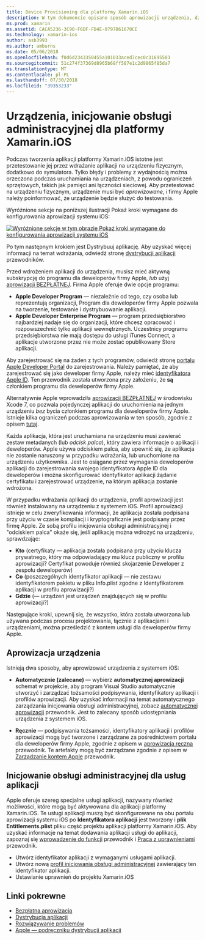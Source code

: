 ```yaml
---
title: Device Provisioning dla platformy Xamarin.iOS
description: W tym dokumencie opisano sposób aprowizacji urządzenia, dzięki czemu może służyć do testowania aplikacji. Ponadto zawarto informacje, jak skonfigurować aplikację tak, aby możliwe było użycie funkcji, takich jak powiadomienia wypychane.
ms.prod: xamarin
ms.assetid: CACA5236-3C90-F6DF-FD4E-0797B61670CE
ms.technology: xamarin-ios
author: asb3993
ms.author: amburns
ms.date: 05/06/2018
ms.openlocfilehash: f0d6d2343350455a101033aced7cec0c31695503
ms.sourcegitcommit: 51c274f37369d8965b68ff587e1c2d9865f85da7
ms.translationtype: MT
ms.contentlocale: pl-PL
ms.lasthandoff: 07/30/2018
ms.locfileid: "39353233"
---
```

# <a name="device-provisioning-for-xamarinios"></a>Urządzenia, inicjowanie obsługi administracyjnej dla platformy Xamarin.iOS

Podczas tworzenia aplikacji platformy Xamarin.iOS istotne jest przetestowanie jej przez wdrażanie aplikacji na urządzeniu fizycznym, dodatkowo do symulatora. Tylko błędy i problemy z wydajnością można orzeczona podczas uruchamiania na urządzeniach, z powodu ograniczeń sprzętowych, takich jak pamięci ani łączności sieciowej. Aby przetestować na urządzeniu fizycznym, urządzenie musi być *aprowizowane*, i firmy Apple należy poinformować, że urządzenie będzie służyć do testowania.

Wyróżnione sekcje na poniższej ilustracji Pokaż kroki wymagane do konfigurowania aprowizacji systemu iOS:

[![](images/provisioningdiagram.png "Wyróżnione sekcje w tym obrazie Pokaż kroki wymagane do konfigurowania aprowizacji systemu iOS")](images/provisioningdiagram.png#lightbox)

Po tym następnym krokiem jest Dystrybuuj aplikację. Aby uzyskać więcej informacji na temat wdrażania, odwiedź stronę [dystrybucji aplikacji](~/ios/deploy-test/app-distribution/index.md) przewodników.

Przed wdrożeniem aplikacji do urządzenia, musisz mieć aktywną subskrypcję do programu dla deweloperów firmy Apple, *lub* użyj [aprowizacji BEZPŁATNEJ](~/ios/get-started/installation/device-provisioning/free-provisioning.md). Firma Apple oferuje dwie opcje programu:

- **Apple Developer Program** — niezależnie od tego, czy osoba lub reprezentują organizacji, Program dla deweloperów firmy Apple pozwala na tworzenie, testowanie i dystrybuowanie aplikacji.
- **Apple Developer Enterprise Program** — program przedsiębiorstwo najbardziej nadaje się do organizacji, które chcesz opracować i rozpowszechnić tylko aplikacji wewnętrznych. Uczestnicy programu przedsiębiorstwa nie mają dostępu do usługi iTunes Connect, a aplikacje utworzone przez nie może zostać opublikowany Store aplikacji.

Aby zarejestrować się na żaden z tych programów, odwiedź stronę [portalu Apple Developer Portal](https://developer.apple.com/programs/enroll/) do zarejestrowania. Należy pamiętać, że aby zarejestrować się jako deweloper firmy Apple, należy mieć [identyfikatora Apple ID](https://appleid.apple.com/). Ten przewodnik została utworzona przy założeniu, że **są** członkiem programu dla deweloperów firmy Apple.

Alternatywnie Apple wprowadziła [aprowizacji BEZPŁATNEJ](~/ios/get-started/installation/device-provisioning/free-provisioning.md) w środowisku Xcode 7, co pozwala pojedynczej aplikacji do uruchomienia na jednym urządzeniu *bez* bycia członkiem programu dla deweloperów firmy Apple. Istnieje kilka ograniczeń podczas aprowizowania w ten sposób, zgodnie z opisem [tutaj](~/ios/get-started/installation/device-provisioning/free-provisioning.md#limitations).

Każda aplikacja, która jest uruchamiana na urządzeniu musi zawierać zestaw metadanych (lub *odcisk palca*), który zawiera informacje o aplikacji i deweloperów. Apple używa odciskiem palca, aby upewnić się, że aplikacja nie zostanie naruszony w przypadku wdrażania, lub uruchomione na urządzeniu użytkownika. Jest to osiągane przez wymagania deweloperów aplikacji do zarejestrowania swojego identyfikatora Apple ID dla deweloperów i można skonfigurować identyfikator aplikacji żądanie certyfikatu i zarejestrować urządzenie, na którym aplikacja zostanie wdrożona.

W przypadku wdrażania aplikacji do urządzenia, profil aprowizacji jest również instalowany na urządzeniu z systemem iOS. Profil aprowizacji istnieje w celu zweryfikowania informacji, że aplikacja została podpisana przy użyciu w czasie kompilacji i kryptograficznie jest podpisany przez firmę Apple. Ze sobą profilu inicjowania obsługi administracyjnej i "odciskiem palca" okaże się, jeśli aplikację można wdrożyć na urządzeniu, sprawdzając:

- **Kto** (certyfikaty — aplikacja została podpisana przy użyciu klucza prywatnego, który ma odpowiadający mu klucz publiczny w profilu aprowizacji? Certyfikat powoduje również skojarzenie Deweloper z zespołu deweloperów)
- **Co** (poszczególnych identyfikator aplikacji — nie zestawu identyfikatorem pakietu w pliku Info.plist zgodne z Identyfikatorem aplikacji w profilu aprowizacji?)
- **Gdzie** (— urządzeń jest urządzeń znajdujących się w profilu aprowizacji?)

Następujące kroki, upewnij się, że wszystko, która została utworzona lub używana podczas procesu projektowania, łącznie z aplikacjami i urządzeniami, można prześledzić z kontem usługi dla deweloperów firmy Apple.

## <a name="provisioning-your-device"></a>Aprowizacja urządzenia

Istnieją dwa sposoby, aby aprowizować urządzenia z systemem iOS:

* **Automatycznie (zalecane)** — wybierz **automatycznej aprowizacji** schemat w projekcie, aby program Visual Studio automatycznie utworzyć i zarządzać tożsamości podpisywania, identyfikatory aplikacji i profilów aprowizacji. Aby uzyskać informacji na temat automatycznego zarządzania inicjowania obsługi administracyjnej, zobacz [automatycznej aprowizacji](automatic-provisioning.md) przewodnik. Jest to zalecany sposób udostępniania urządzenia z systemem iOS.

* **Ręcznie** — podpisywania tożsamości, identyfikatory aplikacji i profilów aprowizacji mogą być tworzone i zarządzane za pośrednictwem portalu dla deweloperów firmy Apple, zgodnie z opisem w [aprowizacja ręczna](manual-provisioning.md) przewodnik. Te artefakty mogą być zarządzane zgodnie z opisem w [Zarządzanie kontem Apple](~/cross-platform/macios/apple-account-management.md) przewodnik.

## <a name="provisioning-for-application-services"></a>Inicjowanie obsługi administracyjnej dla usług aplikacji

Apple oferuje szereg specjalne usługi aplikacji, nazywany również możliwości, które mogą być aktywowana dla aplikacji platformy Xamarin.iOS. Te usługi aplikacji muszą być skonfigurowane na obu portalu aprowizacji systemu iOS po **Identyfikatora aplikacji** jest tworzony i **plik Entitlements.plist** pliku część projektu aplikacji platformy Xamarin.iOS. Aby uzyskać informacje na temat dodawania aplikacji usługi do aplikacji, zapoznaj się [wprowadzenie do funkcji](~/ios/deploy-test/provisioning/capabilities/index.md) przewodnik i [Praca z uprawnieniami](~/ios/deploy-test/provisioning/entitlements.md) przewodnik.

* Utwórz identyfikator aplikacji z wymaganymi usługami aplikacji.
* Utwórz nową [profil inicjowania obsługi administracyjnej](#provisioning-your-device) zawierający ten identyfikator aplikacji.
* Ustawianie uprawnień do projektu Xamarin.iOS

## <a name="related-links"></a>Linki pokrewne

- [Bezpłatna aprowizacja](~/ios/get-started/installation/device-provisioning/free-provisioning.md)
- [Dystrybucja aplikacji](~/ios/deploy-test/app-distribution/index.md)
- [Rozwiązywanie problemów](~/ios/deploy-test/troubleshooting.md)
- [Apple — podręczniku dystrybucji aplikacji](https://developer.apple.com/library/ios/documentation/IDEs/Conceptual/AppDistributionGuide/Introduction/Introduction.html)
